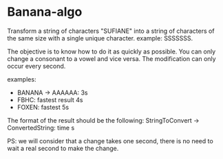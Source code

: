 # Banana-algo

Transform a string of characters "SUFIANE" into a string of characters of the same size with a single unique character.
example: SSSSSSS.

The objective is to know how to do it as quickly as possible.
You can only change a consonant to a vowel and vice versa.
The modification can only occur every second.

examples:

- BANANA -> AAAAAA: 3s
- FBHC: fastest result 4s
- FOXEN: fastest 5s

The format of the result should be the following:
StringToConvert → ConvertedString: time s

PS: we will consider that a change takes one second, there is no need to wait a real second to make the change.
